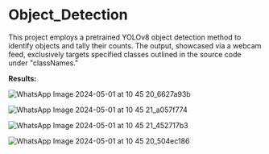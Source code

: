 # Object_Detection

This project employs a pretrained YOLOv8 object detection method to identify objects and tally their counts. The output, showcased via a webcam feed, exclusively targets specified classes outlined in the source code under "classNames."

**Results:**


![WhatsApp Image 2024-05-01 at 10 45 20_6627a93b](https://github.com/Dattamuthevi/Object_Detection/assets/100595876/05139326-2405-4cae-a62f-72b2a90615c9)


![WhatsApp Image 2024-05-01 at 10 45 21_a057f774](https://github.com/Dattamuthevi/Object_Detection/assets/100595876/789c551b-b104-42e5-b960-411db9ca5be4)


![WhatsApp Image 2024-05-01 at 10 45 21_452717b3](https://github.com/Dattamuthevi/Object_Detection/assets/100595876/47727400-31b4-4ae3-82eb-8f74c669b038)


![WhatsApp Image 2024-05-01 at 10 45 20_504ec186](https://github.com/Dattamuthevi/Object_Detection/assets/100595876/03cb1cef-8158-4f6a-aa25-c730a2c47343)
